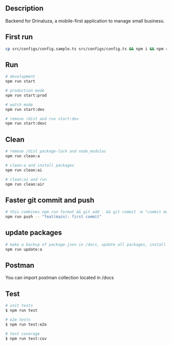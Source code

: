 ## Description
Backend for Drinaluza, a mobile-first application to manage small business.
## First run

```bash
cp src/configs/config.sample.ts src/configs/config.ts && npm i && npm run start:code
```

## Run

```bash
# development
npm run start

# production mode
npm run start:prod

# watch mode
npm run start:dev

# remove /dist and run start:dev
npm run start:devc
```


## Clean

```bash
# remove /dist package-lock and node_modules
npm run clean:a

# clean:a and install packages
npm run clean:ai

# clean:ai and run 
npm run clean:air

```


## Faster git commit and push

```bash
# this combines npm run format && git add . && git commit -m "commit message" && git push && start:devc
npm run push -- "feat(main): first commit"
```

## update packages
```bash
# make a backup of package.json in /docs, update all packages, install them and start the application
npm run update:a
```

## Postman
You can import postman collection located in /docs

## Test

```bash
# unit tests
$ npm run test

# e2e tests
$ npm run test:e2e

# test coverage
$ npm run test:cov
```

